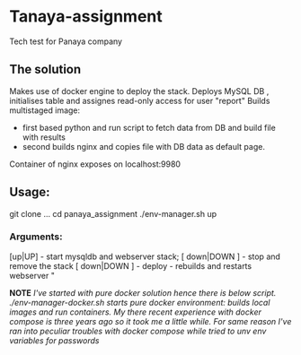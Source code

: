 # Tanaya-assignment
Tech test for Panaya company

## The solution
Makes use of docker engine to deploy the stack. 
Deploys MySQL DB , initialises table and assignes read-only access for user "report"
Builds multistaged image:
  - first based python and run script to fetch data from DB and build file with results
  - second builds nginx and copies file with DB data as default page.

Container of nginx exposes on localhost:9980 

## Usage:
git clone ...
cd panaya_assignment
./env-manager.sh up

### Arguments:
[up|UP] - start mysqldb and webserver stack;
[ down|DOWN ] - stop and remove the stack 
[ down|DOWN ] - deploy - rebuilds and restarts webserver  "

__NOTE__
_I've started with pure docker solution hence there is below script.
./env-manager-docker.sh starts pure docker environment: builds local images and run containers.
My there recent experience with docker compose is three years ago so it took me a little while. For same reason I've ran into 
peculiar troubles with docker compose while tried to unv env variables for passwords_

